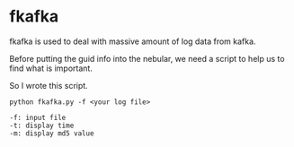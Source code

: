 # fkafka
fkafka is used to deal with massive amount of log data from kafka.

Before putting the guid info into the nebular, we need a script to help us to find what is important.

So I wrote this script.

```
python fkafka.py -f <your log file>

-f: input file
-t: display time
-m: display md5 value
```
